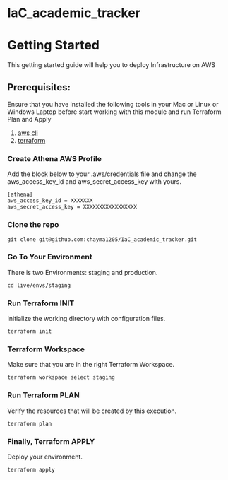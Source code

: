 # IaC_academic_tracker
# Getting Started

This getting started guide will help you to deploy Infrastructure on AWS

## Prerequisites:

Ensure that you have installed the following tools in your Mac or Linux or Windows Laptop before start working with this module and run Terraform Plan and Apply

1. [aws cli](https://docs.aws.amazon.com/cli/latest/userguide/install-cliv2.html)
4. [terraform](https://learn.hashicorp.com/tutorials/terraform/install-cli)

### Create Athena AWS Profile 

Add the block below to your .aws/credentials file and change the aws_access_key_id and aws_secret_access_key with yours.
```shell script
[athena]
aws_access_key_id = XXXXXXX
aws_secret_access_key = XXXXXXXXXXXXXXXXX

```

### Clone the repo

```shell script
git clone git@github.com:chayma1205/IaC_academic_tracker.git
```

### Go To Your Environment 

There is two Environments: staging and production. 
```shell script
cd live/envs/staging
```

### Run Terraform INIT

Initialize the working directory with configuration files.

```shell script
terraform init
```

### Terraform Workspace

Make sure that you are in the right Terraform Workspace.

```shell script
terraform workspace select staging
```

### Run Terraform PLAN

Verify the resources that will be created by this execution.

```shell script
terraform plan
```

### Finally, Terraform APPLY

Deploy your environment.

```shell script
terraform apply
```
